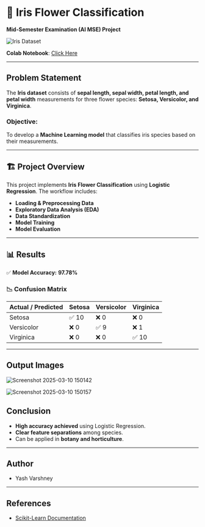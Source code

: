 # 🌸 Iris Flower Classification  

**Mid-Semester Examination (AI MSE) Project**  

![Iris Dataset](https://www.embedded-robotics.com/wp-content/uploads/2022/01/Iris-Dataset-Classification-1024x367.png)  

**Colab Notebook**: [Click Here](#) 

---

##  Problem Statement  

The **Iris dataset** consists of **sepal length, sepal width, petal length, and petal width** measurements for three flower species: **Setosa, Versicolor, and Virginica**.  

### **Objective:**  
To develop a **Machine Learning model** that classifies iris species based on their measurements.  

---

## 🏗 **Project Overview**  

This project implements **Iris Flower Classification** using **Logistic Regression**. The workflow includes:  

- **Loading & Preprocessing Data**  
- **Exploratory Data Analysis (EDA)**  
- **Data Standardization**  
- **Model Training**  
- **Model Evaluation**  

---

## 📊 **Results**  

✅ **Model Accuracy:** **97.78%**  

### 📉 **Confusion Matrix**  

| Actual / Predicted | Setosa | Versicolor | Virginica |
|--------------------|--------|------------|-----------|
| Setosa      | ✅ 10  | ❌ 0       | ❌ 0      |
| Versicolor   | ❌ 0   | ✅ 9       | ❌ 1      |
| Virginica    | ❌ 0   | ❌ 0       | ✅ 10     |

---
## Output Images
![Screenshot 2025-03-10 150142](https://github.com/user-attachments/assets/b804ec2d-fc20-4906-a0d5-35d8d7545721)

![Screenshot 2025-03-10 150157](https://github.com/user-attachments/assets/ba93322d-1a78-48e2-b685-d955ca489762)

## Conclusion
- **High accuracy achieved** using Logistic Regression.  
- **Clear feature separations** among species.  
- Can be applied in **botany and horticulture**.  

---

## Author  

- Yash Varshney

---

## References 

- [Scikit-Learn Documentation](https://scikit-learn.org/stable/)  
